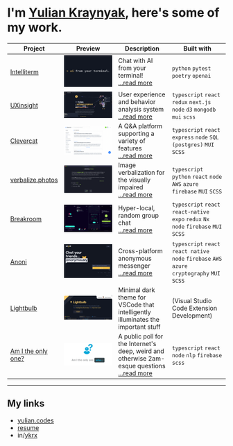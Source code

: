 # I'm [Yulian Kraynyak](https://yulian.codes), here's some of my work.

| Project                                              | Preview                                                                                           | Description                                                                                                                        | Built with                                                                                      |
| ---------------------------------------------------- | ------------------------------------------------------------------------------------------------- | ---------------------------------------------------------------------------------------------------------------------------------- | ----------------------------------------------------------------------------------------------- |
| [Intelliterm](/projects/intelliterm.md)              | [![intelliterm-screenshot](/assets/intelliterm-ss.png)](/projects/intelliterm.md)                 | Chat with AI from your terminal! <br/>[...read more](/projects/intelliterm.md)                                                     | `python` `pytest` `poetry` `openai`                                                             |
| [UXinsight](/projects/uxi.md)                        | [![uxi-screenshot](/assets/uxi-ss.png)](/projects/uxi.md)                                         | User experience and behavior analysis system <br/>[...read more](/projects/uxi.md)                                                 | `typescript` `react` `redux` `next.js` `node` `d3` `mongodb` `mui` `scss`                       |
| [Clevercat](/projects/clevercat.md)                  | [![clevercat-screenshot](/assets/clevercat-ss.png) ](/projects/clevercat.md)                      | A Q&A platform supporting a variety of features<br/>[...read more](/projects/clevercat.md)                                         | `typescript` `react` `express` `node` `SQL (postgres)` `MUI` `SCSS`                             |
| [verbalize.photos](/projects/verbalize-photos.md)    | [![verbalize-photos-screenshot](/assets/verbalize-photos-ss.png) ](/projects/verbalize-photos.md) | Image verbalization for the visually impaired <br/>[...read more](/projects/verbalize-photos.md)                                   | `typescript` `python` `react` `node` `AWS` `azure` `firebase` `MUI` `SCSS`                      |
| [Breakroom](/projects/breakroom.md)                  | [![breakroom-screenshot](/assets/breakroom-ss.png) ](/projects/breakroom.md)                      | Hyper-local, random group chat <br/>[...read more](/projects/breakroom.md)                                                         | `typescript` `react` `react-native` `expo` `redux` `Nx` `node` `firebase` `MUI` `SCSS`          |
| [Anoni](/projects/anoni.md)                          | [![anoni-screenshot](/assets/anoni-ss.png) ](/projects/anoni.md)                                  | Cross-platform anonymous messenger <br/>[...read more](/projects/anoni.md)                                                         | `typescript` `react` `react native` `node` `firebase` `AWS` `azure` `cryptography` `MUI` `SCSS` |
| [Lightbulb](https://github.com/ykrx/Lightbulb)       | [![lightbulb-screenshot](/assets/lightbulb-ss.png) ](https://github.com/ykrx/Lightbulb)           | Minimal dark theme for VSCode that intelligently illuminates the important stuff                                                   | (Visual Studio Code Extension Development)                                                      |
| [Am I the only one?](/projects/am-i-the-only-one.md) | [![am-i-the-only-one-demo](/assets/am-i-the-only-one-ss.png) ](/projects/am-i-the-only-one.md)    | A public poll for the Internet's deep, weird and otherwise 2am-esque questions <br/>[...read more](/projects/am-i-the-only-one.md) | `typescript` `react` `node` `nlp` `firebase` `scss`                                             |

---

## My links

- [yulian.codes](https://yulian.codes)
- [resume](https://drive.google.com/file/d/1Bctbrml9RGyIbULPcJRRggmM6D9iFVSQ/view)
- in/[ykrx](https://www.linkedin.com/in/ykrx)
